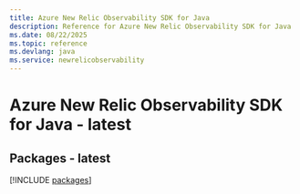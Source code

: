 ```yaml
---
title: Azure New Relic Observability SDK for Java
description: Reference for Azure New Relic Observability SDK for Java
ms.date: 08/22/2025
ms.topic: reference
ms.devlang: java
ms.service: newrelicobservability
---
```

# Azure New Relic Observability SDK for Java - latest
## Packages - latest
[!INCLUDE [packages](new-relic-observability-index.md)]